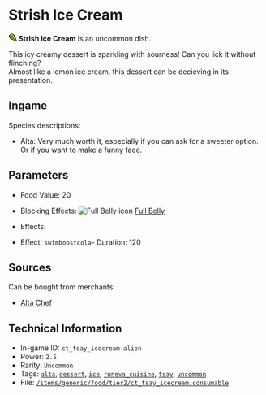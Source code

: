 # Strish Ice Cream

<img src="https://raw.githubusercontent.com/Ceterai/Enternia/main/items/generic/food/tier2/ct_tsay_icecream.png" alt="Strish Ice Cream icon" loading="lazy" height="16px" width="auto" /> **Strish Ice Cream** is an uncommon dish.

This icy creamy dessert is sparkling with sourness! Can you lick it without flinching?  
Almost like a lemon ice cream, this dessert can be decieving in its presentation.

## Ingame

Species descriptions:

- Alta: Very much worth it, especially if you can ask for a sweeter option. Or if you want to make a funny face.

## Parameters

- Food Value: 20
- Blocking Effects: <img src="https://starbounder.org/mediawiki/images/6/60/Status_Well_Fed.png" alt="Full Belly icon" loading="lazy" height="16px" width="16px" /> [Full Belly](https://starbounder.org/Full_Belly)
- Effects: 

- Effect: `swimboostcola`- Duration: 120

## Sources

Can be bought from merchants:

- [Alta Chef](https://ceterai.github.io/MyEnternia/Wiki/AltaChef)

## Technical Information

- In-game ID: `ct_tsay_icecream-alien`
- Power: `2.5`
- Rarity: `Uncommon`
- Tags: [`alta`](https://ceterai.github.io/MyEnternia/Wiki/Tags/Alta), [`dessert`](https://ceterai.github.io/MyEnternia/Wiki/Tags/Dessert), [`ice`](https://ceterai.github.io/MyEnternia/Wiki/Tags/Ice), [`runeva_cuisine`](https://ceterai.github.io/MyEnternia/Wiki/Tags/RunevaCuisine), [`tsay`](https://ceterai.github.io/MyEnternia/Wiki/Tags/Tsay), [`uncommon`](https://ceterai.github.io/MyEnternia/Wiki/Tags/Uncommon)
- File: [`/items/generic/food/tier2/ct_tsay_icecream.consumable`](https://github.com/Ceterai/Enternia/blob/main/items/generic/food/tier2/ct_tsay_icecream.consumable)
